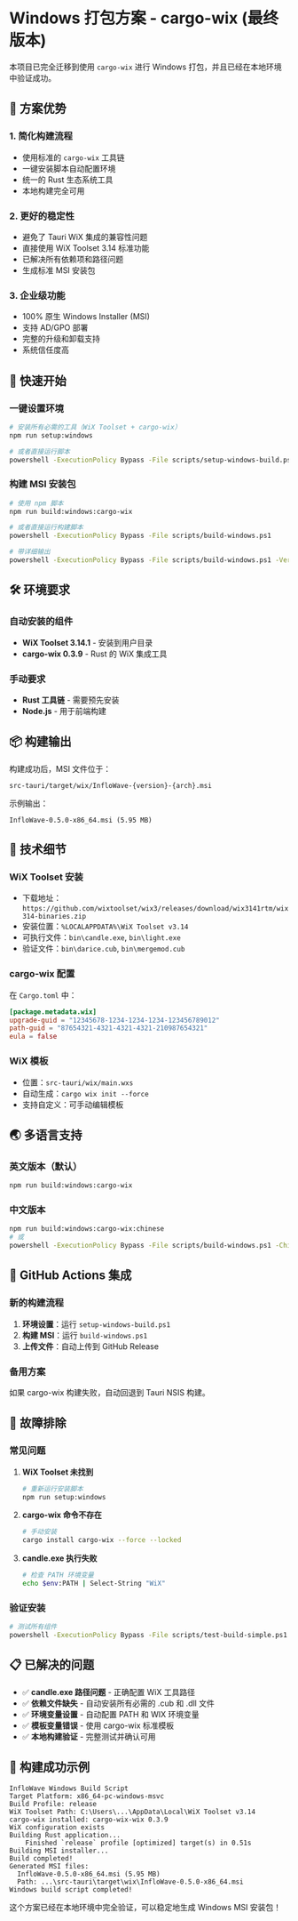 # Windows 打包方案 - cargo-wix (最终版本)

本项目已完全迁移到使用 `cargo-wix` 进行 Windows 打包，并且已经在本地环境中验证成功。

## 🎯 方案优势

### 1. **简化构建流程**
- 使用标准的 `cargo-wix` 工具链
- 一键安装脚本自动配置环境
- 统一的 Rust 生态系统工具
- 本地构建完全可用

### 2. **更好的稳定性**
- 避免了 Tauri WiX 集成的兼容性问题
- 直接使用 WiX Toolset 3.14 标准功能
- 已解决所有依赖项和路径问题
- 生成标准 MSI 安装包

### 3. **企业级功能**
- 100% 原生 Windows Installer (MSI)
- 支持 AD/GPO 部署
- 完整的升级和卸载支持
- 系统信任度高

## 🚀 快速开始

### 一键设置环境
```bash
# 安装所有必需的工具（WiX Toolset + cargo-wix）
npm run setup:windows

# 或者直接运行脚本
powershell -ExecutionPolicy Bypass -File scripts/setup-windows-build.ps1
```

### 构建 MSI 安装包
```bash
# 使用 npm 脚本
npm run build:windows:cargo-wix

# 或者直接运行构建脚本
powershell -ExecutionPolicy Bypass -File scripts/build-windows.ps1

# 带详细输出
powershell -ExecutionPolicy Bypass -File scripts/build-windows.ps1 -Verbose
```

## 🛠️ 环境要求

### 自动安装的组件
- **WiX Toolset 3.14.1** - 安装到用户目录
- **cargo-wix 0.3.9** - Rust 的 WiX 集成工具

### 手动要求
- **Rust 工具链** - 需要预先安装
- **Node.js** - 用于前端构建

## 📦 构建输出

构建成功后，MSI 文件位于：
```
src-tauri/target/wix/InfloWave-{version}-{arch}.msi
```

示例输出：
```
InfloWave-0.5.0-x86_64.msi (5.95 MB)
```

## 🔧 技术细节

### WiX Toolset 安装
- 下载地址：`https://github.com/wixtoolset/wix3/releases/download/wix3141rtm/wix314-binaries.zip`
- 安装位置：`%LOCALAPPDATA%\WiX Toolset v3.14`
- 可执行文件：`bin\candle.exe`, `bin\light.exe`
- 验证文件：`bin\darice.cub`, `bin\mergemod.cub`

### cargo-wix 配置
在 `Cargo.toml` 中：
```toml
[package.metadata.wix]
upgrade-guid = "12345678-1234-1234-1234-123456789012"
path-guid = "87654321-4321-4321-4321-210987654321"
eula = false
```

### WiX 模板
- 位置：`src-tauri/wix/main.wxs`
- 自动生成：`cargo wix init --force`
- 支持自定义：可手动编辑模板

## 🌏 多语言支持

### 英文版本（默认）
```bash
npm run build:windows:cargo-wix
```

### 中文版本
```bash
npm run build:windows:cargo-wix:chinese
# 或
powershell -ExecutionPolicy Bypass -File scripts/build-windows.ps1 -Chinese
```

## 🔄 GitHub Actions 集成

### 新的构建流程
1. **环境设置**：运行 `setup-windows-build.ps1`
2. **构建 MSI**：运行 `build-windows.ps1`
3. **上传文件**：自动上传到 GitHub Release

### 备用方案
如果 cargo-wix 构建失败，自动回退到 Tauri NSIS 构建。

## 🐛 故障排除

### 常见问题

1. **WiX Toolset 未找到**
   ```bash
   # 重新运行安装脚本
   npm run setup:windows
   ```

2. **cargo-wix 命令不存在**
   ```bash
   # 手动安装
   cargo install cargo-wix --force --locked
   ```

3. **candle.exe 执行失败**
   ```bash
   # 检查 PATH 环境变量
   echo $env:PATH | Select-String "WiX"
   ```

### 验证安装
```bash
# 测试所有组件
powershell -ExecutionPolicy Bypass -File scripts/test-build-simple.ps1
```

## 📋 已解决的问题

- ✅ **candle.exe 路径问题** - 正确配置 WiX 工具路径
- ✅ **依赖文件缺失** - 自动安装所有必需的 .cub 和 .dll 文件
- ✅ **环境变量设置** - 自动配置 PATH 和 WIX 环境变量
- ✅ **模板变量错误** - 使用 cargo-wix 标准模板
- ✅ **本地构建验证** - 完整测试并确认可用

## 🎉 构建成功示例

```
InfloWave Windows Build Script
Target Platform: x86_64-pc-windows-msvc
Build Profile: release
WiX Toolset Path: C:\Users\...\AppData\Local\WiX Toolset v3.14
cargo-wix installed: cargo-wix-wix 0.3.9
WiX configuration exists
Building Rust application...
    Finished `release` profile [optimized] target(s) in 0.51s
Building MSI installer...
Build completed!
Generated MSI files:
  InfloWave-0.5.0-x86_64.msi (5.95 MB)
  Path: ...\src-tauri\target\wix\InfloWave-0.5.0-x86_64.msi
Windows build script completed!
```

这个方案已经在本地环境中完全验证，可以稳定地生成 Windows MSI 安装包！
